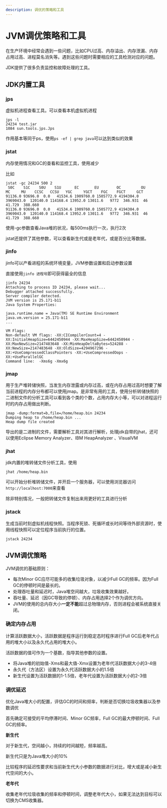```yaml
---
description: 调优的策略和工具
---
```


# JVM调优策略和工具

在生产环境中经常会遇到一些问题，比如CPU过高、内存溢出、内存泄漏、内存占用过高、进程莫名消失等。遇到这些问题时需要相应的工具检测对应的问题。

JDK提供了很多负责监控和故障处理的工具。

## JDK内置工具

### **jps**

虚拟机进程查看工具。可以查看本机虚拟机进程

```
jps -l
24234 test.jar
1084 sun.tools.jps.Jps
```

作用基本等同于ps，使用`ps -ef | grep java`可以达到类似的效果

### **jstat**

内存使用情况和GC的查看和监控工具，使用减少

比如

```
jstat -gc 24234 500 2
 S0C    S1C    S0U    S1U      EC       EU        OC         OU       MC     MU    CCSC   CCSU   YGC     YGCT    FGC    FGCT     GCT   
91136.0 93696.0  0.0   41534.6 1909760.0 1505772.9 4194304.0  3969043.0  120140.0 114168.4 13952.0 13011.6   9772  346.931  46     41.729  388.660
91136.0 93696.0  0.0   41534.6 1909760.0 1505772.9 4194304.0  3969043.0  120140.0 114168.4 13952.0 13011.6   9772  346.931  46     41.729  388.660

```

使用-gc参数查看Java堆的状况，每500ms执行一次，执行2次

jstat还提供了其他参数，可以查看新生代或是老年代，或是百分比等数据。

### **jinfo**

jinfo可以产看进程的系统环境变量，JVM参数设置和启动参数设置

直接使用`jinfo 进程号`即可获得最全的信息

```
jinfo 24234
Attaching to process ID 24234, please wait...
Debugger attached successfully.
Server compiler detected.
JVM version is 25.171-b11
Java System Properties:

java.runtime.name = Java(TM) SE Runtime Environment
java.vm.version = 25.171-b11
...

VM Flags:
Non-default VM flags: -XX:CICompilerCount=4 -XX:InitialHeapSize=6442450944 -XX:MaxHeapSize=6442450944 -XX:MaxNewSize=2147483648 -XX:MinHeapDeltaBytes=524288 -XX:NewSize=2147483648 -XX:OldSize=4294967296 -XX:+UseCompressedClassPointers -XX:+UseCompressedOops -XX:+UseParallelGC 
Command line:  -Xms6g -Xmx6g
```

### **jmap**

用于生产堆转储快照，当发生内存泄露或内存过高，或在内存占用过高时想要了解当前进程的内存分布都可以使用jmap。是非常有用的工具，使用分析转储快照的二进制文件的分析工具可以看到各个类的个数，占用内存大小等，可以对进程运行时的内存占用做出判断。

```
jmap -dump:format=b,file=/home/heap.bin 24234
Dumping heap to /home/heap.bin ...
Heap dump file created
```

导出的是二进制的文件，需要解析工具对其进行解析，处理jdk自带的jhat，还可以使用Eclipse Memory Analyzer、IBM HeapAnalyzer 、VisualVM

### **jhat**

jdk内置的堆转储文件分析工具，使用

```
jhat /home/heap.bin
```

可以开始分析堆转储文件，并开启一个服务器，可以使用浏览器访问`http://localhost:7000`来查看

除非特别情况，一般把转储文件复制出来用更好的工具进行分析

### **jstack**

生成当前时刻虚拟机线程快照。当程序死锁、死循环或长时间等待外部资源时，使用线程快照可以定位程序当前执行的位置。

```
jstack 24234
```

## JVM调优策略

JVM调优的基础原则：

- 每次Minor GC应尽可能多的收集垃圾对象，以减少Full GC的频率。因为Full GC的停顿时间是最长的。
- 处理吞吐量和延迟时，Java堆空间越大，垃圾收集效果越好。
- 吞吐量、延迟（因GC导致的停顿）、内存占用选择2个作为调优方向。
- JVM的使用的总内存大小**一定不能**超过总物理内存，否则进程会被系统直接关闭。

### 确定内存占用

计算活跃数据大小，活跃数据是程序运行到稳定态时程序进行Full GC后老年代占用的堆大小以及永久代占用的堆大小。

活跃数据的值可作为一个基数，指导其他参数的设置。

- 将Java堆的初始值-Xms和最大值-Xmx设置为老年代活跃数据大小的3-4倍
- 永久代（方法区）设置为永久代活跃数据大小的1.5倍
- 新生代设置为活跃数据的1-1.5倍，老年代设置为活跃数据大小的2-3倍

### 调优延迟

优化Java堆大小的配置，评估GC的时间和频率，判断是否切换垃圾收集器以及参数调优

首先确定可接受的平均停滞时间、Minor GC频率，Full GC的最大停顿时间、Full GC的频率。

**新生代**

对于新生代，空间越小，持续的时间越短，频率越高。

新生代只是为Java堆大小的10%

比较程序的延迟性要求和当前新生代大小参数的数据进行对比，增大或是减小新生代空间的大小。

**老年代**

收集老年代垃圾收集的频率和停顿时间，调整老年代大小，如果无法达到目标可以切换为CMS收集器。

